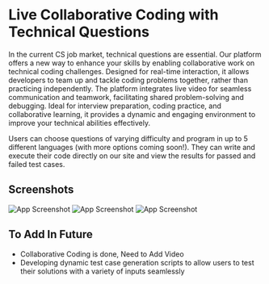 
# Live Collaborative Coding with Technical Questions

In the current CS job market, technical questions are essential. Our platform offers a new way to enhance your skills by enabling collaborative work on technical coding challenges. Designed for real-time interaction, it allows developers to team up and tackle coding problems together, rather than practicing independently. The platform integrates live video for seamless communication and teamwork, facilitating shared problem-solving and debugging. Ideal for interview preparation, coding practice, and collaborative learning, it provides a dynamic and engaging environment to improve your technical abilities effectively.

Users can choose questions of varying difficulty and program in up to 5 different languages (with more options coming soon!). They can write and execute their code directly on our site and view the results for passed and failed test cases.


## Screenshots
![App Screenshot](https://i.postimg.cc/PqfZVKhc/initial.png)
![App Screenshot](https://i.postimg.cc/FzNrQKCP/anotha.png)
![App Screenshot](https://i.postimg.cc/T10R2XZT/c.png)


## To Add In Future
- Collaborative Coding is done, Need to Add Video 
- Developing dynamic test case generation scripts to allow users to test their solutions with a variety of inputs seamlessly

